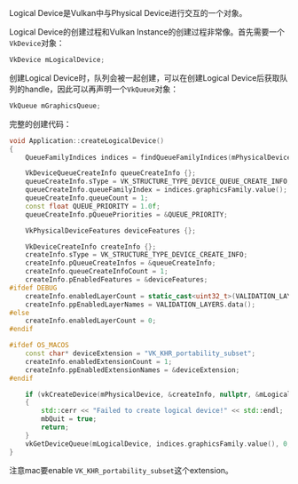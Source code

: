 Logical Device是Vulkan中与Physical Device进行交互的一个对象。

Logical Device的创建过程和Vulkan Instance的创建过程非常像。首先需要一个`VkDevice`对象：

```cpp
VkDevice mLogicalDevice;
```

创建Logical Device时，队列会被一起创建，可以在创建Logical Device后获取队列的handle，因此可以再声明一个`VkQueue`对象：

```cpp
VkQueue mGraphicsQueue;
```

完整的创建代码：

```cpp
void Application::createLogicalDevice()
{
    QueueFamilyIndices indices = findQueueFamilyIndices(mPhysicalDevice);

    VkDeviceQueueCreateInfo queueCreateInfo {};
    queueCreateInfo.sType = VK_STRUCTURE_TYPE_DEVICE_QUEUE_CREATE_INFO;
    queueCreateInfo.queueFamilyIndex = indices.graphicsFamily.value();
    queueCreateInfo.queueCount = 1;
    const float QUEUE_PRIORITY = 1.0f;
    queueCreateInfo.pQueuePriorities = &QUEUE_PRIORITY;

    VkPhysicalDeviceFeatures deviceFeatures {};

    VkDeviceCreateInfo createInfo {};
    createInfo.sType = VK_STRUCTURE_TYPE_DEVICE_CREATE_INFO;
    createInfo.pQueueCreateInfos = &queueCreateInfo;
    createInfo.queueCreateInfoCount = 1;
    createInfo.pEnabledFeatures = &deviceFeatures;
#ifdef DEBUG
    createInfo.enabledLayerCount = static_cast<uint32_t>(VALIDATION_LAYERS.size());
    createInfo.ppEnabledLayerNames = VALIDATION_LAYERS.data();
#else
    createInfo.enabledLayerCount = 0;
#endif

#ifdef OS_MACOS
    const char* deviceExtension = "VK_KHR_portability_subset";
    createInfo.enabledExtensionCount = 1;
    createInfo.ppEnabledExtensionNames = &deviceExtension;
#endif

    if (vkCreateDevice(mPhysicalDevice, &createInfo, nullptr, &mLogicalDevice) != VK_SUCCESS)
    {
        std::cerr << "Failed to create logical device!" << std::endl;
        mbQuit = true;
        return;
    }
    vkGetDeviceQueue(mLogicalDevice, indices.graphicsFamily.value(), 0, &mGraphicsQueue);
}
```

注意mac要enable `VK_KHR_portability_subset`这个extension。
